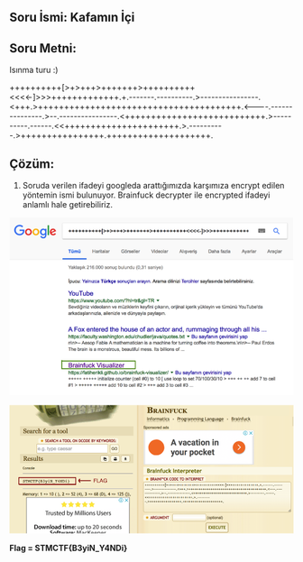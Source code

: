 ## Soru İsmi: Kafamın İçi

## Soru Metni: 

Isınma turu :)

++++++++++[>+>+++>+++++++>++++++++++<<<<-]>>>+++++++++++++.+.-------.----------.>----------------.<+++.>+++++++++++++++++++++++++++++++++++++++.<----.---------------.>--.----------------.<+++++++++++++++++++++++++++.>----------.------.<<++++++++++++++++++++++.>.----------.>++++++++++++++++.++++++++++++++++++++.

## Çözüm: 

1. Soruda verilen ifadeyi googleda arattığımızda karşımıza encrypt edilen yöntemin ismi bulunuyor.
Brainfuck decrypter ile encrypted ifadeyi anlamlı hale getirebiliriz.

![Preview](s1.png)

![Preview](s2.png)

**Flag  = STMCTF{B3yiN_Y4NDi}**
